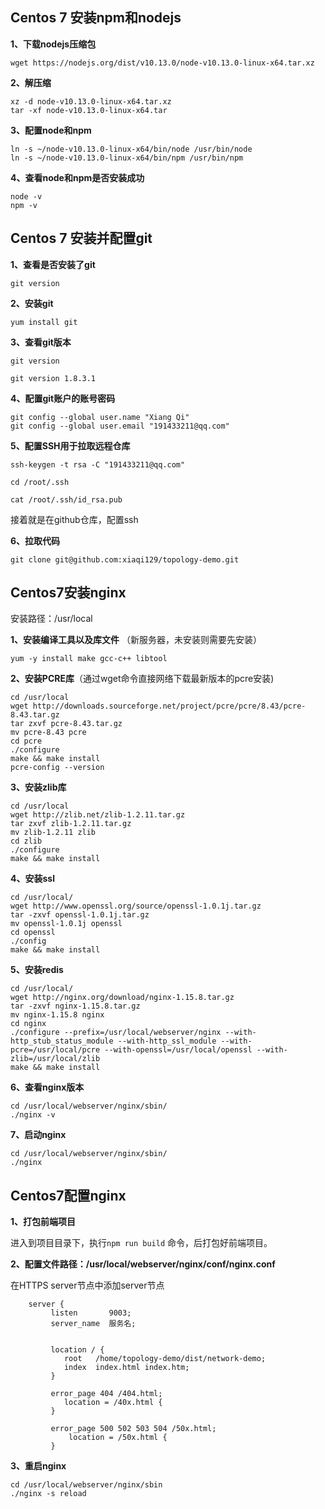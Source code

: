 ## Centos 7 安装npm和nodejs

**1、下载nodejs压缩包**

```shell
wget https://nodejs.org/dist/v10.13.0/node-v10.13.0-linux-x64.tar.xz 
```

**2、解压缩**

```shell
xz -d node-v10.13.0-linux-x64.tar.xz
tar -xf node-v10.13.0-linux-x64.tar
```

**3、配置node和npm**

```shell
ln -s ~/node-v10.13.0-linux-x64/bin/node /usr/bin/node
ln -s ~/node-v10.13.0-linux-x64/bin/npm /usr/bin/npm
```

**4、查看node和npm是否安装成功**

```shell
node -v
npm -v
```

## Centos 7 安装并配置git

**1、查看是否安装了git**

```shell
git version
```

**2、安装git**

```shell
yum install git
```

**3、查看git版本**

```shell
git version
```

`git version 1.8.3.1`

**4、配置git账户的账号密码**

```shell
git config --global user.name "Xiang Qi"
git config --global user.email "191433211@qq.com"
```

**5、配置SSH用于拉取远程仓库**

```shell
ssh-keygen -t rsa -C "191433211@qq.com"

cd /root/.ssh

cat /root/.ssh/id_rsa.pub
```

接着就是在github仓库，配置ssh

**6、拉取代码**

```shell
git clone git@github.com:xiaqi129/topology-demo.git
```

## Centos7安装nginx

安装路径：/usr/local

**1、安装编译工具以及库文件** （新服务器，未安装则需要先安装）

```shell
yum -y install make gcc-c++ libtool
```

**2、安装PCRE库**（通过wget命令直接网络下载最新版本的pcre安装)

```shell
cd /usr/local
wget http://downloads.sourceforge.net/project/pcre/pcre/8.43/pcre-8.43.tar.gz
tar zxvf pcre-8.43.tar.gz
mv pcre-8.43 pcre
cd pcre
./configure
make && make install
pcre-config --version
```

**3、安装zlib库**

```shell
cd /usr/local
wget http://zlib.net/zlib-1.2.11.tar.gz
tar zxvf zlib-1.2.11.tar.gz
mv zlib-1.2.11 zlib
cd zlib
./configure
make && make install
```

**4、安装ssl**

```shell
cd /usr/local/
wget http://www.openssl.org/source/openssl-1.0.1j.tar.gz
tar -zxvf openssl-1.0.1j.tar.gz
mv openssl-1.0.1j openssl
cd openssl
./config
make && make install
```

**5、安装redis**

```shell
cd /usr/local/
wget http://nginx.org/download/nginx-1.15.8.tar.gz
tar -zxvf nginx-1.15.8.tar.gz
mv nginx-1.15.8 nginx
cd nginx
./configure --prefix=/usr/local/webserver/nginx --with-http_stub_status_module --with-http_ssl_module --with-pcre=/usr/local/pcre --with-openssl=/usr/local/openssl --with-zlib=/usr/local/zlib
make && make install
```

**6、查看nginx版本**

```shell
cd /usr/local/webserver/nginx/sbin/
./nginx -v
```

**7、启动nginx**

```shell
cd /usr/local/webserver/nginx/sbin/
./nginx
```

## Centos7配置nginx

**1、打包前端项目**

进入到项目目录下，执行`npm run build` 命令，后打包好前端项目。

**2、配置文件路径：/usr/local/webserver/nginx/conf/nginx.conf**

   在HTTPS server节点中添加server节点

```shell
    server {
         listen       9003;
         server_name  服务名;


         location / {
            root   /home/topology-demo/dist/network-demo;
            index  index.html index.htm;
         }

         error_page 404 /404.html;
            location = /40x.html {
         }

         error_page 500 502 503 504 /50x.html;
             location = /50x.html {
         }
```

**3、重启nginx**

```shell
cd /usr/local/webserver/nginx/sbin
./nginx -s reload
```

